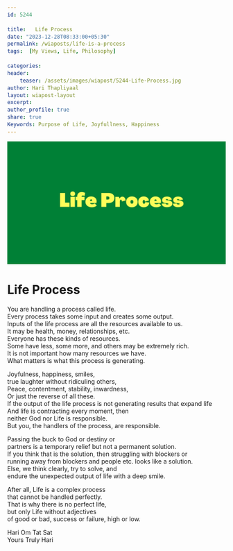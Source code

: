 ```yaml
---        
id: 5244        
      
title:   Life Process          
date: "2023-12-28T08:33:00+05:30"        
permalink: /wiaposts/life-is-a-process      
tags:  [My Views, Life, Philosophy]         
        
categories:        
header:        
    teaser: /assets/images/wiapost/5244-Life-Process.jpg        
author: Hari Thapliyaal        
layout: wiapost-layout        
excerpt:        
author_profile: true        
share: true        
Keywords: Purpose of Life, Joyfullness, Happiness
---        
```

        
![Life is a Process](/assets/images/wiapost/5244-Life-Process.jpg)        
        
# Life Process    
    
You are handling a process called life.  
Every process takes some input and creates some output.  
Inputs of the life process are all the resources available to us.  
It may be health, money, relationships, etc.  
Everyone has these kinds of resources.  
Some have less, some more, and others may be extremely rich.  
It is not important how many resources we have.  
What matters is what this process is generating.  

Joyfulness, happiness, smiles,  
true laughter without ridiculing others,  
Peace, contentment, stability, inwardness,  
Or just the reverse of all these.  
If the output of the life process is not generating results that expand life  
And life is contracting every moment, then  
neither God nor Life is responsible.  
But you, the handlers of the process, are responsible.  

Passing the buck to God or destiny or  
partners is a temporary relief but not a permanent solution.  
If you think that is the solution, then struggling with blockers or  
running away from blockers and people etc. looks like a solution.  
Else, we think clearly, try to solve, and  
endure the unexpected output of life with a deep smile.  

After all, Life is a complex process  
that cannot be handled perfectly.  
That is why there is no perfect life,  
but only Life without adjectives  
of good or bad, success or failure, high or low.  

Hari Om Tat Sat   
Yours Truly Hari 

 